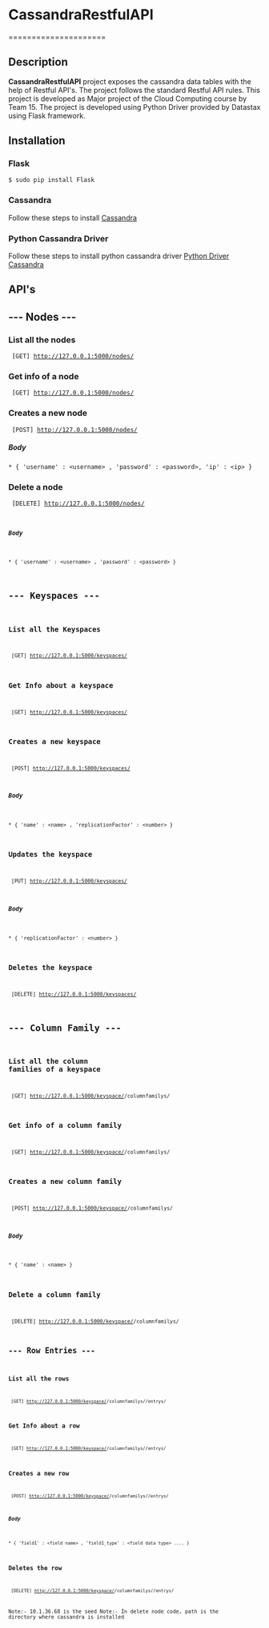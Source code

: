 # CassandraRestfulAPI
=====================

## Description

**CassandraRestfulAPI** project exposes the cassandra data tables with the help of Restful API's. The project follows the standard Restful API rules. This project is developed as Major project of the Cloud Computing course by Team 15. The project is developed using Python Driver provided by Datastax using Flask framework.

## Installation

### Flask

<code>$ sudo pip install Flask</code>

### Cassandra

Follow these steps to install [Cassandra](http://docs.datastax.com/en/cassandra/2.1/cassandra/install/installTarball_t.html)
### Python Cassandra Driver

Follow these steps to install python cassandra driver [Python Driver Cassandra](https://datastax.github.io/python-driver/installation.html)

## API's

## --- Nodes ---

### List all the nodes

<code> [GET] http://127.0.0.1:5000/nodes/ </code>

### Get info of a node

<code> [GET] http://127.0.0.1:5000/nodes/<nodeid> </code>

### Creates a new node

<code> [POST] http://127.0.0.1:5000/nodes/ </code>

##### Body

	* { 'username' : <username> , 'password' : <password>, 'ip' : <ip> }

### Delete a node 

<code> [DELETE] http://127.0.0.1:5000/nodes/<nodeid>

##### Body
	
	* { 'username' : <username> , 'password' : <password> }

## --- Keyspaces ---

### List all the Keyspaces

<code> [GET] http://127.0.0.1:5000/keyspaces/ </code>

### Get Info about a keyspace 

<code> [GET] http://127.0.0.1:5000/keyspaces/<keyspaceid> </code>

### Creates a new keyspace

<code> [POST] http://127.0.0.1:5000/keyspaces/ </code>

##### Body

	* { 'name' : <name> , 'replicationFactor' : <number> }

### Updates the keyspace

<code> [PUT] http://127.0.0.1:5000/keyspaces/<keyspaceid> </code>

##### Body

	* { 'replicationFactor' : <number> }

### Deletes the keyspace

<code> [DELETE] http://127.0.0.1:5000/keyspaces/<keyspaceid> </code>

## ---  Column Family ---

### List all the column families of a keyspace

<code> [GET] http://127.0.0.1:5000/keyspace/<keyspaceid>/columnfamilys/ </code>

### Get info of a column family

<code> [GET] http://127.0.0.1:5000/keyspace/<keyspaceid>/columnfamilys/<columnfamilyid> </code>

### Creates a new column family

<code> [POST] http://127.0.0.1:5000/keyspace/<keyspaceid>/columnfamilys/ </code>

##### Body

	* { 'name' : <name> }

### Delete a column family 

<code> [DELETE] http://127.0.0.1:5000/keyspace/<keyspaceid>/columnfamilys/<columnfamilyid> <nodeid>

## --- Row Entries ---

### List all the rows

<code> [GET] http://127.0.0.1:5000/keyspace/<keyspaceid>/columnfamilys/<columnfamilyid>/entrys/ </code>

### Get Info about a row

<code> [GET] http://127.0.0.1:5000/keyspace/<keyspaceid>/columnfamilys/<columnfamilyid>/entrys/<entryname> </code>

### Creates a new row

<code> [POST] http://127.0.0.1:5000/keyspace/<keyspaceid>/columnfamilys/<columnfamilyid>/entrys/ </code>

##### Body

	* { 'field1' : <field name> , 'field1_type' : <field data type> .... }

### Deletes the row

<code> [DELETE] http://127.0.0.1:5000/keyspace/<keyspaceid>/columnfamilys/<columnfamilyid>/entrys/<entryname> </code>

Note:- 10.1.36.68 is the seed 
Note:- In delete node code, path is the directory where cassandra is installed

